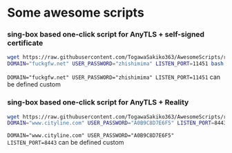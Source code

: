 # Some awesome scripts 

 ### sing-box based one-click script for AnyTLS + self-signed certificate
 
```bash
wget https://raw.githubusercontent.com/TogawaSakiko363/AwesomeScripts/refs/heads/main/proxy.sh/sing-box_anytls.sh && \
DOMAIN="fuckgfw.net" USER_PASSWORD="zhishimima" LISTEN_PORT=11451 bash sing-box_anytls.sh install
```
  
`DOMAIN="fuckgfw.net" USER_PASSWORD="zhishimima" LISTEN_PORT=11451` can be defined custom

 ### sing-box based one-click script for AnyTLS + Reality
 
```bash
wget https://raw.githubusercontent.com/TogawaSakiko363/AwesomeScripts/refs/heads/main/proxy.sh/sing-box_anytls_reality.sh && \
DOMAIN="www.cityline.com" USER_PASSWORD="A0B9C8D7E6F5" LISTEN_PORT=8443 bash sing-box_anytls_reality.sh install
```

`DOMAIN="www.cityline.com" USER_PASSWORD="A0B9C8D7E6F5" LISTEN_PORT=8443` can be defined custom
